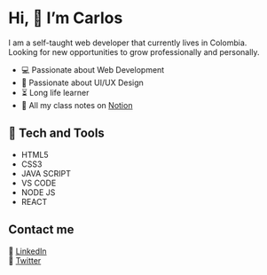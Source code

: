 # Hi, 👋 I’m Carlos
I am a self-taught web developer that currently lives in Colombia.</br>
Looking for new opportunities to grow professionally and personally.

- :computer: Passionate about Web Development
- :art: Passionate about UI/UX Design
- :hourglass_flowing_sand: Long life learner
- :notebook_with_decorative_cover: All my class notes on [Notion](https://www.notion.so/4a61a387328249cb8ba1989f889fc5a9?v=b26a271207d143d788aa22b9a21bba12)

## :space_invader: Tech and Tools
- HTML5
- CSS3
- JAVA SCRIPT
- VS CODE
- NODE JS
- REACT

## Contact me
:iphone: [LinkedIn](https://www.linkedin.com/in/carlos-dario-machado-mejia/) </br>
:iphone: [Twitter](https://twitter.com/Kusagui_)

<!---
Kusagui/Kusagui is a ✨ special ✨ repository because its `README.md` (this file) appears on your GitHub profile.
You can click the Preview link to take a look at your changes.
--->
